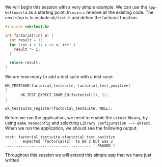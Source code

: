 We will begin this session with a very simple example.
We can use the `app-helloworld` as a starting point.
In `main.c` remove all the existing code.
The next step is to include `uk/test.h` and define the factorial function:

```C++
#include <uk/test.h>

int factorial(int n) {
  int result = 1;
  for (int i = 1; i <= n; i++) {
    result *= i;
  }

  return result;
}
```

We are now ready to add a test suite with a test case:

```C++
UK_TESTCASE(factorial_testsuite, factorial_test_positive)
{
       UK_TEST_EXPECT_SNUM_EQ(factorial(2), 2);
}

uk_testsuite_register(factorial_testsuite, NULL);
```

Before we run the application, we need to enable the `uktest` library, by using `make menuconfig` and selecting `Library Configuration --> uktest`.
When we run the application, we should see the following output.

```
test: factorial_testsuite->factorial_test_positive
    :	expected `factorial(2)` to be 2 but was 2 ....................................... [ PASSED ]
```

Throughout this session we will extend this simple app that we have just written.

